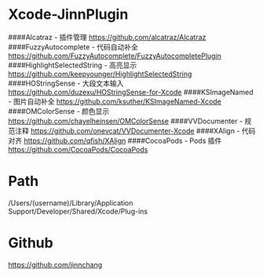 # Xcode-JinnPlugin
####Alcatraz - 插件管理
https://github.com/alcatraz/Alcatraz
####FuzzyAutocomplete - 代码自动补全
https://github.com/FuzzyAutocomplete/FuzzyAutocompletePlugin
####HighlightSelectedString - 高亮显示
https://github.com/keepyounger/HighlightSelectedString
####HOStringSense - 大段文本输入
https://github.com/duzexu/HOStringSense-for-Xcode
####KSImageNamed - 图片自动补全
https://github.com/ksuther/KSImageNamed-Xcode
####OMColorSense - 颜色显示
https://github.com/chayelheinsen/OMColorSense
####VVDocumenter - 规范注释
https://github.com/onevcat/VVDocumenter-Xcode
####XAlign - 代码对齐
https://github.com/qfish/XAlign
####CocoaPods - Pods 插件
https://github.com/CocoaPods/CocoaPods
# Path
/Users/(username)/Library/Application Support/Developer/Shared/Xcode/Plug-ins
# Github
https://github.com/jinnchang
